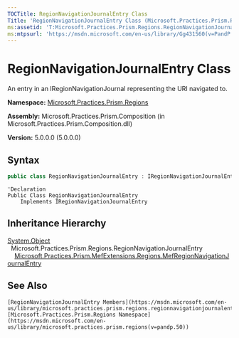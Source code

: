 ```yaml
---
TOCTitle: RegionNavigationJournalEntry Class
Title: 'RegionNavigationJournalEntry Class (Microsoft.Practices.Prism.Regions)'
ms:assetid: 'T:Microsoft.Practices.Prism.Regions.RegionNavigationJournalEntry'
ms:mtpsurl: 'https://msdn.microsoft.com/en-us/library/Gg431560(v=PandP.50)'
---
```



# RegionNavigationJournalEntry Class

An entry in an IRegionNavigationJournal representing the URI navigated to.

**Namespace:** [Microsoft.Practices.Prism.Regions](https://msdn.microsoft.com/en-us/library/microsoft.practices.prism.regions(v=pandp.50))
**Assembly:** Microsoft.Practices.Prism.Composition (in Microsoft.Practices.Prism.Composition.dll)

**Version:** 5.0.0.0 (5.0.0.0)

## Syntax

```C#
public class RegionNavigationJournalEntry : IRegionNavigationJournalEntry
```

```VB
'Declaration
Public Class RegionNavigationJournalEntry
	Implements IRegionNavigationJournalEntry
```

## Inheritance Hierarchy
[System.Object](http://msdn.microsoft.com/en-us/library/e5kfa45b)
  Microsoft.Practices.Prism.Regions.RegionNavigationJournalEntry
    [Microsoft.Practices.Prism.MefExtensions.Regions.MefRegionNavigationJournalEntry](https://msdn.microsoft.com/en-us/library/microsoft.practices.prism.mefextensions.regions.mefregionnavigationjournalentry(v=pandp.50))

## See Also
	[RegionNavigationJournalEntry Members](https://msdn.microsoft.com/en-us/library/microsoft.practices.prism.regions.regionnavigationjournalentry_members(v=pandp.50))
	[Microsoft.Practices.Prism.Regions Namespace](https://msdn.microsoft.com/en-us/library/microsoft.practices.prism.regions(v=pandp.50))
